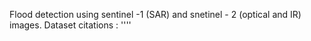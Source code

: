 Flood detection using sentinel -1 (SAR) and snetinel - 2 (optical and IR) images. Dataset citations : ''''
